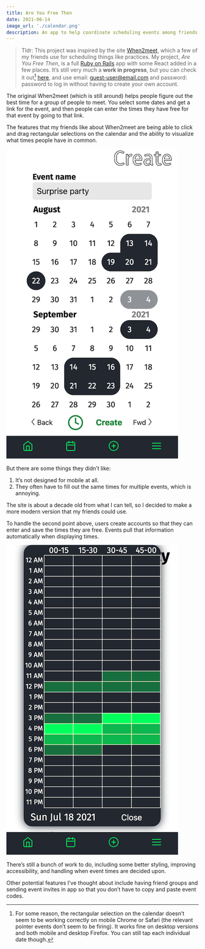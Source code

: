 ```yaml
---
title: Are You Free Then
date: 2021-06-14
image_url: './calendar.png'
description: An app to help coordinate scheduling events among friends
---
```


> Tldr: This project was inspired by the site [When2meet][when2meet], which a few of my friends use for scheduling things like practices. 
> My project, _Are You Free Then_, is a full [Ruby on Rails][rails] app with some React added in a few places. It’s still very much a **work in progress**, but you can check it out[^1] [here][are-you-free-then], and use email: guest-user@email.com and password: password to log in without having to create your own account.

The original When2meet (which is still around) helps people figure out the best time for a group of people to meet. 
You select some dates and get a link for the event, and then people can enter the times they have free for that event by going to that link.

The features that my friends like about When2meet are being able to click and drag rectangular selections on the calendar and the ability to visualize what times people have in common.

![choosing dates for an event in Are You Free Then](./calendar.png "Choosing dates for an event in Are You Free Then")

But there are some things they didn’t like:
1. It’s not designed for mobile at all.
2. They often have to fill out the same times for multiple events, which is annoying.

The site is about a decade old from what I can tell, so I decided to make a more modern version that my friends could use. 

To handle the second point above, users create accounts so that they can enter and save the times they are free. Events pull that information automatically when displaying times. 

![Showing participants’s free times for a given date for an event](./event-times.png "Showing participants’s free times for a given date for an event")

There’s still a bunch of work to do, including some better styling, improving accessibility, and handling when event times are decided upon.



Other potential features I’ve thought about include having friend groups and sending event invites in app so that you don’t have to copy and paste event codes.

[are-you-free-then]: https://aqueous-river-04352.herokuapp.com/
[rails]: https://rubyonrails.org/
[when2meet]: https://www.when2meet.com/

[^1]: For some reason, the rectangular selection on the calendar doesn’t seem to be working correctly on mobile Chrome or Safari (the relevant pointer events don’t seem to be firing). It works fine on desktop versions and both mobile and desktop Firefox. You can still tap each individual date though.